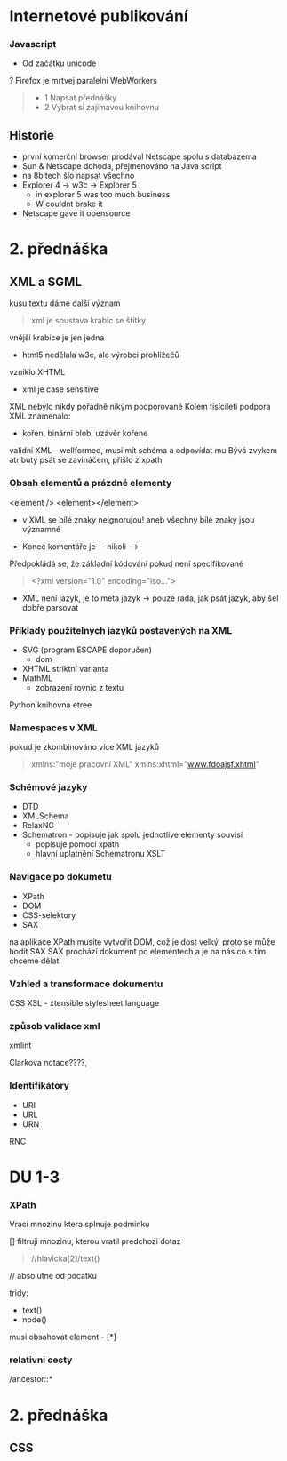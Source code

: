 # Internetové publikování
### Javascript 
+ Od začátku unicode

? Firefox je mrtvej paralelni
WebWorkers

>- 1 Napsat přednášky
>- 2 Vybrat si zajímavou knihovnu

## Historie
- první komerční browser prodával Netscape spolu s databázema
- Sun & Netscape dohoda, přejmenováno na Java script
- na 8bitech šlo napsat všechno
- Explorer 4 -> w3c -> Explorer 5
   - in explorer 5 was too much business 
   - W couldnt brake it
- Netscape gave it opensource

# 2. přednáška
## XML a SGML 
kusu textu dáme další význam
> xml je soustava krabic se štítky

vnější krabice je jen jedna
+ html5 nedělala w3c, ale výrobci prohlížečů

vzniklo  XHTML
+ xml je case sensitive

XML nebylo nikdy pořádně nikým podporované
Kolem tisíciletí podpora XML znamenalo:
+ kořen, binární blob, uzávěr kořene

validní XML - wellformed, musí mít schéma a odpovídat mu
Bývá zvykem atributy psát se zavináčem, přišlo z xpath

### Obsah elementů a prázdné elementy
\<element />
\<element>\</element>
+ v XML se bílé znaky neignorujou!
aneb všechny bílé znaky jsou významné

+ Konec komentáře je -- nikoli -->

Předpokládá se, že základní kódování pokud není specifikované 
> \<?xml version="1.0" encoding="iso...">

+ XML není jazyk, je to meta jazyk -> pouze rada, jak psát jazyk, aby šel dobře parsovat

### Příklady použitelných jazyků postavených na XML
- SVG (program ESCAPE doporučen)
   - dom 
- XHTML striktní varianta
- MathML
   - zobrazení rovnic z textu

Python knihovna etree

### Namespaces v XML
pokud je zkombinováno více XML jazyků
> xmlns:"moje pracovní XML"
xmlns:xhtml="www.fdoajsf.xhtml"

### Schémové jazyky
+ DTD
+ XMLSchema
+ RelaxNG
+ Schematron - popisuje jak spolu jednotlive elementy souvisí
   - popisuje pomocí xpath
   - hlavní uplatnění Schematronu XSLT

### Navigace po dokumetu
+ XPath
+ DOM
+ CSS-selektory
+ SAX

na aplikace XPath musíte vytvořit DOM, což je dost velký, 
proto se může hodit SAX
SAX prochází dokument po elementech a je na nás co s tím chceme dělat.

### Vzhled a transformace dokumentu
CSS
XSL - xtensible stylesheet language

### způsob validace xml
xmlint

Clarkova notace????,

### Identifikátory
+ URI
+ URL
+ URN

RNC

# DU 1-3

### XPath
Vraci mnozinu ktera splnuje podminku

[] filtruji mnozinu, kterou vratil predchozi dotaz
> //hlavicka[2]/text()

// absolutne od pocatku

tridy:
+ text()
+ node()

musi obsahovat element - [*]

### relativni cesty
/ancestor::*

# 2. přednáška
## CSS

